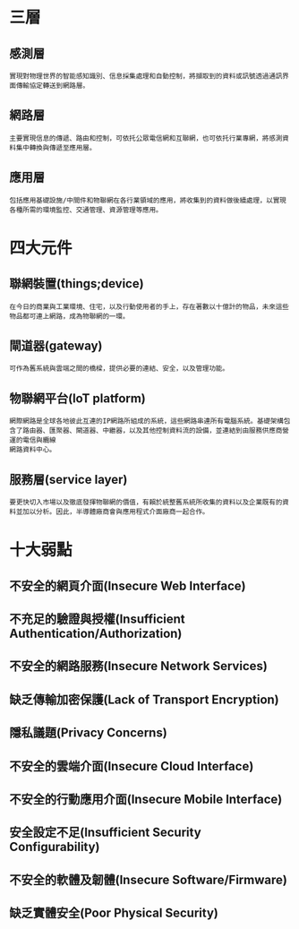 # 三層
## 感測層
```
實現對物理世界的智能感知識別、信息採集處理和自動控制，將擷取到的資料或訊號透過通訊界面傳輸協定轉送到網路層。
```
## 網路層
```
主要實現信息的傳遞、路由和控制，可依托公眾電信網和互聯網，也可依托行業專網，將感測資料集中轉換與傳遞至應用層。
```
## 應用層
```
包括應用基礎設施/中間件和物聯網在各行業領域的應用，將收集到的資料做後續處理，以實現各種所需的環境監控、交通管理、資源管理等應用。
```
# 四大元件
## 聯網裝置(things;device)
```
在今日的商業與工業環境、住宅，以及行動使用者的手上，存在著數以十億計的物品，未來這些物品都可連上網路，成為物聯網的一環。
```
## 閘道器(gateway)
```
可作為舊系統與雲端之間的橋樑，提供必要的連結、安全，以及管理功能。
```
## 物聯網平台(loT platform)
```
網際網路是全球各地彼此互連的IP網路所組成的系統，這些網路串連所有電腦系統。基礎架構包含了路由器、匯聚器、閘道器、中繼器，以及其他控制資料流的設備，並連結到由服務供應商營運的電信與纜線
網路資料中心。 
```
## 服務層(service layer)
```
要更快切入市場以及徹底發揮物聯網的價值，有賴於統整舊系統所收集的資料以及企業既有的資料並加以分析。因此，半導體廠商會與應用程式介面廠商一起合作。
```
# 十大弱點
## 不安全的網頁介面(Insecure Web Interface)
## 不充足的驗證與授權(Insufficient Authentication/Authorization)
## 不安全的網路服務(Insecure Network Services)
## 缺乏傳輸加密保護(Lack of Transport Encryption)
## 隱私議題(Privacy Concerns)
## 不安全的雲端介面(Insecure Cloud Interface)
## 不安全的行動應用介面(Insecure Mobile Interface)
## 安全設定不足(Insufficient Security Configurability)
## 不安全的軟體及韌體(Insecure Software/Firmware)
## 缺乏實體安全(Poor Physical Security)
